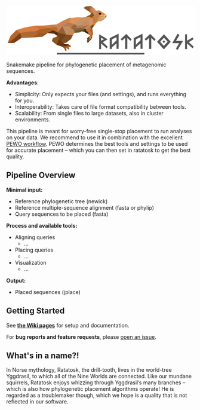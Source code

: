 ![ratatosk logo](/docs/logo/logo.png?raw=true)

Snakemake pipeline for phylogenetic placement of metagenomic sequences.

**Advantages**:

  - Simplicity: Only expects your files (and settings), and runs everything for you.
  - Interoperability: Takes care of file format compatibility between tools.
  - Scalability: From single files to large datasets, also in cluster environments.

This pipeline is meant for worry-free single-stop placement to run analyses on your data.
We recommend to use it in combination with the excellent
[PEWO workflow](https://github.com/phylo42/PEWO). PEWO determines the best tools and settings
to be used for accurate placement &ndash; which you can then set in ratatosk to get the best quality.

Pipeline Overview
-------------------

**Minimal input:**

  - Reference phylogenetic tree (newick)
  - Reference multiple-sequence alignment (fasta or phylip)
  - Query sequences to be placed (fasta)

**Process and available tools:**

  - Aligning queries
    - ...
  - Placing queries
    - ...
  - Visualization
    - ...

**Output:**

  - Placed sequences (jplace)

Getting Started
-------------------

See [**the Wiki pages**](https://github.com/lczech/ratatosk/wiki) for setup and documentation.

For **bug reports and feature requests**, please
[open an issue](https://github.com/lczech/ratatosk/issues).

What's in a name?!
-------------------

In Norse mythology, Ratatosk, the drill-tooth, lives in the world-tree Yggdrasil,
to which all of the Nine Worlds are connected. Like our mundane squirrels,
Ratatosk enjoys whizzing through Yggdrasil’s many branches &ndash;
which is also how phylogenetic placement algorithms operate!
He is regarded as a troublemaker though,
which we hope is a quality that is not reflected in our software.
